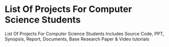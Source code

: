 # List Of Projects For Computer Science Students
List Of Projects For Computer Science Students Includes Source Code, PPT, Synopsis, Report, Documents, Base Research Paper &amp; Video tutorials
